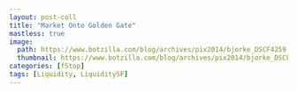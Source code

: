 ```yaml
---
layout: post-coll
title: "Market Onto Golden Gate"
mastless: true
image:
  path: https://www.botzilla.com/blog/archives/pix2014/bjorke_DSCF4259.jpg
  thumbnail: https://www.botzilla.com/blog/archives/pix2014/bjorke_DSCF4259.jpg
categories: [fStop]
tags: [Liquidity, LiquiditySF]
---
```






